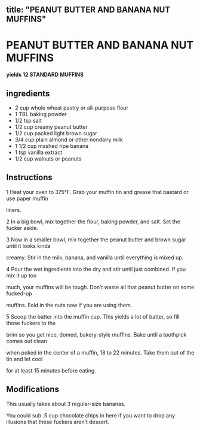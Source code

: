 

title: "PEANUT BUTTER AND BANANA NUT MUFFINS"
---
# PEANUT BUTTER AND BANANA NUT MUFFINS



#### yields  12 STANDARD MUFFINS


## ingredients
* 2 cup whole wheat pastry or all-purpose flour 
* 1 TBL baking powder 
* 1/2 tsp salt 
* 1/2 cup creamy peanut butter 
* 1/2 cup packed light brown sugar 
* 3/4 cup plain almond or other nondairy milk 
* 1 1/2 cup mashed ripe banana 
* 1 tsp vanilla extract 
* 1/2 cup walnuts or peanuts 



## Instructions
1 Heat your oven to 375°F. Grab your muffin tin and grease that bastard or use paper muffin

liners.

2 In a big bowl, mix together the flour, baking powder, and salt. Set the fucker aside.

3 Now in a smaller bowl, mix together the peanut butter and brown sugar until it looks kinda

creamy. Stir in the milk, banana, and vanilla until everything is mixed up.

4 Pour the wet ingredients into the dry and stir until just combined. If you mix it up too

much, your muffins will be tough. Don’t waste all that peanut butter on some fucked-up

muffins. Fold in the nuts now if you are using them.

5 Scoop the batter into the muffin cup. This yields a lot of batter, so fill those fuckers to the

brim so you get nice, domed, bakery-style muffins. Bake until a toothpick comes out clean

when poked in the center of a muffin, 18 to 22 minutes. Take them out of the tin and let cool

for at least 15 minutes before eating.



## Modifications
This usually takes about 3 regular-size bananas.

 You could sub .5 cup chocolate chips in here if you want to drop any illusions that these fuckers aren’t dessert.




